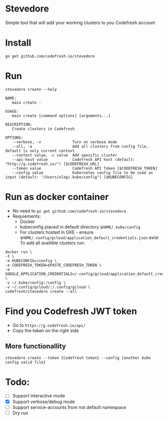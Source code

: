 # Stevedore
Simple tool that will add your working clusters to you Codefresh account

# Install 
`go get github.com/codefresh-io/stevedore`

# Run 
`stevedore create --help`
```
NAME:
   main create -

USAGE:
   main create [command options] [arguments...]

DESCRIPTION:
   Create clusters in Codefresh

OPTIONS:
   --verbose, -v              Turn on verbose mode
   --all, -a                  Add all clusters from config file, default is only current context
   --context value, -c value  Add spesific cluster
   --api-host value           Codefresh API host (default: "http://g.codefresh.io/") [$CODEFRESH_URL]
   --token value              Codefresh API Token [$CODEFRESH_TOKEN]
   --config value             Kubernetes config file to be used as input (default: "/Users/oleg/.kube/config") [$KUBECONFIG]
```

# Run as docker container
* No need to `go get github.com/codefresh-io/stevedore`
* Requiements:
    * Docker
    * kubeconfig placed in default directory `$HOME/.kube/config`
    * For clusters hosted in GKE - ensure `$HOME/.config/gcloud/application_default_credentials.json` exist
To add all availible clusters run:
```
docker run \
-t \
-e KUBECONFIG=/config \
-e CODEFRESH_TOKEN=$PASTE_CODEFRESH_TOKEN \
-e GOOGLE_APPLICATION_CREDENTIALS=/.config/gcloud/application_default_credentials.json \
-v ~/.kube/config:/config \
-v ~/.config/gcloud/:/.config/gcloud \
codefresh/stevedore create --all
```

# Find you Codefresh JWT token
* Go to `https://g.codefresh.io/api/`
* Copy the token on the right side

## More functionallity
`stevedore create --token {Codefresh token} --config {another kube config valid file}`

# Todo:
* [ ] Support interactive mode
* [X] Support verbose/debug mode
* [ ] Support service-accounts from not default namespace
* [ ] Dry run
